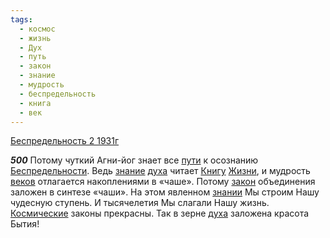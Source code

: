 ```yaml
---
tags:
  - космос
  - жизнь
  - Дух
  - путь
  - закон
  - знание
  - мудрость
  - беспредельность
  - книга
  - век
---
```


[Беспредельность 2 1931г](https://127.0.0.1:4002/agni/1931)

___500___
Потому чуткий Агни-йог знает все [пути](../../../tags/#путь) к осознанию [Беспредельности](../../../tags/#беспредельность). Ведь [знание](../../../tags/#знание) [духа](../../../tags/#Дух) читает [Книгу](../../../tags/#книга) [Жизни](../../../tags/#жизнь), и мудрость [веков](../../../tags/#век) отлагается накоплениями в «чаше». Потому [закон](../../../tags/#закон) объединения заложен в синтезе «чаши». На этом явленном [знании](../../../tags/#знание) Мы строим Нашу чудесную ступень. И тысячелетия Мы слагали Нашу жизнь. [Космические](../../../tags/#космос) законы прекрасны. Так в зерне [духа](../../../tags/#Дух) заложена красота Бытия!   

